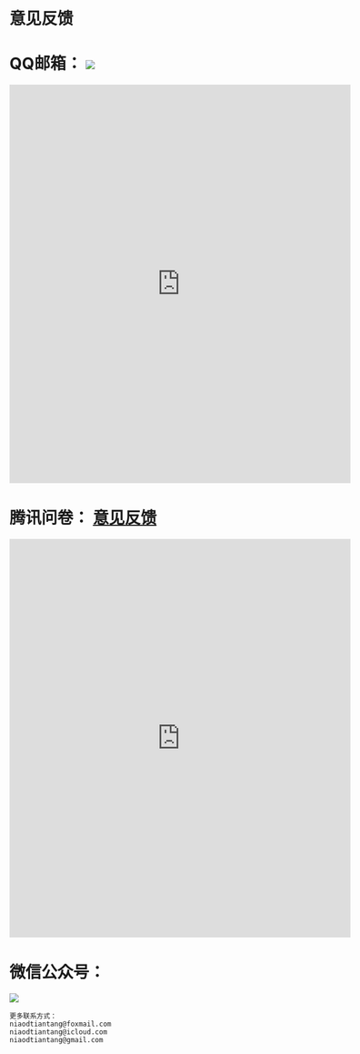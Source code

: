 # 意见反馈
  
# QQ邮箱： <a target="_blank" href="http://mail.qq.com/cgi-bin/qm_share?t=qm_mailme&email=MlxbU11WRltTXEZTXFVyVF1KX1NbXhxRXV8" style="text-decoration:none;"><img src="http://rescdn.qqmail.com/zh_CN/htmledition/images/function/qm_open/ico_mailme_11.png"/></a> 

<iframe height="700" width="600" src="http://mail.qq.com/cgi-bin/qm_share?t=qm_mailme&email=MlxbU11WRltTXEZTXFVyVF1KX1NbXhxRXV8" frameborder="0" allowfullscreen></iframe>

# 腾讯问卷： <a href="https://wj.qq.com/s2/8673966/676b/">意见反馈</a>

<iframe height="700" width="600" src="https://wj.qq.com/s2/8673966/676b/" frameborder="0" allowfullscreen></iframe>

# 微信公众号：
<a target="_blank" href="http://weixin.qq.com/r/rx26oiHEC3x0rWXB90i9" style="text-decoration:none;"><img src="https://niaodtiantang.github.io/download/1.png"/></a>
```
更多联系方式：
niaodtiantang@foxmail.com
niaodtiantang@icloud.com
niaodtiantang@gmail.com
```
